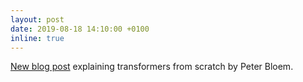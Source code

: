 ```yaml
---
layout: post
date: 2019-08-18 14:10:00 +0100
inline: true
---
```


[New blog post](http://www.peterbloem.nl/blog/transformers) explaining transformers from scratch by Peter Bloem.
